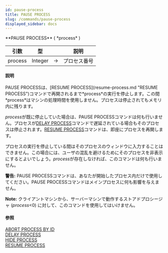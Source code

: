 ```yaml
---
id: pause-process
title: PAUSE PROCESS
slug: /commands/pause-process
displayed_sidebar: docs
---
```


<!--REF #_command_.PAUSE PROCESS.Syntax-->**PAUSE PROCESS** ( *process* )<!-- END REF-->
<!--REF #_command_.PAUSE PROCESS.Params-->
| 引数 | 型 |  | 説明 |
| --- | --- | --- | --- |
| process | Integer | &#8594;  | プロセス番号 |

<!-- END REF-->

#### 説明 

<!--REF #_command_.PAUSE PROCESS.Summary-->PAUSE PROCESSは、[RESUME PROCESS](resume-process.md "RESUME PROCESS")コマンドで再開されるまで*process*の実行を停止します。<!-- END REF-->この間*process*はマシンの処理時間を使用しません。プロセスは停止されてもメモリ内に残ります。

*process*が既に停止していた場合は、PAUSE PROCESSコマンドは何も行いません。プロセスが[DELAY PROCESS](delay-process.md "DELAY PROCESS")コマンドで遅延されている場合もそのプロセスは停止されます。[RESUME PROCESS](resume-process.md "RESUME PROCESS")コマンドは、即座にプロセスを再開します。

プロセスの実行を停止している間はそのプロセスのウィンドウに入力することはできません。この場合には、ユーザの混乱を避けるためにそのプロセスを非表示にするとよいでしょう。*process*が存在しなければ、このコマンドは何も行いません。

**警告:** PAUSE PROCESSコマンドは、あなたが開始したプロセス内だけで使用してください。PAUSE PROCESSコマンドはメインプロセスに何も影響を与えません。

**Note:** クライアントマシンから、サーバーマシンで動作するストアドプロシージャ (*process*<0) に対して、このコマンドを使用してはいけません。

#### 参照 

[ABORT PROCESS BY ID](abort-process-by-id.md)  
[DELAY PROCESS](delay-process.md)  
[HIDE PROCESS](hide-process.md)  
[RESUME PROCESS](resume-process.md)  
